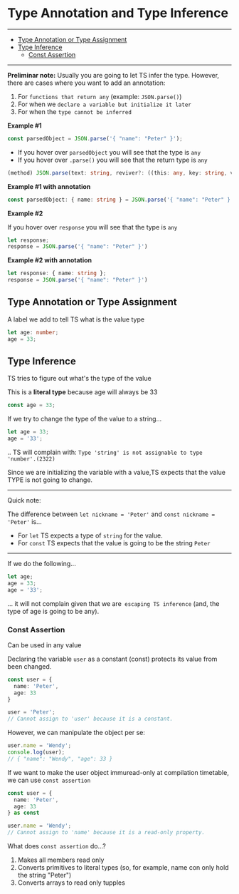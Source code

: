 
# Type Annotation and Type Inference

---

* [Type Annotation or Type Assignment](#type-annotation-or-type-assignment)
* [Type Inference](#type-inference)
  + [Const Assertion](#const-assertion)

---

**Preliminar note:**
Usually you are going to let TS infer the type. However, there are cases where you want to add an annotation:
1. For `functions that return any` (example: `JSON.parse()`)
2. For when we `declare a variable but initialize it later`
3. For when the `type cannot be inferred`

**Example #1**

```ts
const parsedObject = JSON.parse('{ "name": "Peter" }');
```

* If you hover over `parsedObject` you will see that the type is `any`
* If you hover over `.parse()` you will see that the return type is `any`

```ts
(method) JSON.parse(text: string, reviver?: ((this: any, key: string, value: any) => any) | undefined): any
```

**Example #1 with annotation**

```ts
const parsedObject: { name: string } = JSON.parse('{ "name": "Peter" }');
```

**Example #2**

If you hover over `response` you will see that the type is `any`

```ts
let response;
response = JSON.parse('{ "name": "Peter" }')
```

**Example #2 with annotation**

```ts
let response: { name: string };
response = JSON.parse('{ "name": "Peter" }')
```

## Type Annotation or Type Assignment
A label we add to tell TS what is the value type

```ts
let age: number;
age = 33;
```

## Type Inference
TS tries to figure out what's the type of the value

This is a **literal type** because age will always be 33
```ts
const age = 33;
```

If we try to change the type of the value to a string...

```ts
let age = 33;
age = '33';
```

.. TS will complain with: `Type 'string' is not assignable to type 'number'.(2322)`

Since we are initializing the variable with a value,TS expects that the value TYPE is not going to change.

---

Quick note:

The difference between `let nickname = 'Peter'` and `const nickname = 'Peter'` is...
* For `let` TS expects a type of `string` for the value.
* For `const` TS expects that the value is going to be the string `Peter`

---

If we do the following... 

```ts
let age;
age = 33;
age = '33';
```

... it will not complain given that we are` escaping TS inference` (and, the type of age is going to be any).

### Const Assertion
Can be used in any value

<!-- 
  TODO:
  What is?
-->

Declaring the variable `user` as a constant (const) protects its value from been changed.

```ts
const user = {
  name: 'Peter',
  age: 33
}

user = 'Peter';
// Cannot assign to 'user' because it is a constant.
```

However, we can manipulate the object per se:

```ts
user.name = 'Wendy';
console.log(user);
// { "name": "Wendy", "age": 33 } 
```


If we want to make the user object immuread-only at compilation timetable, we can use `const assertion`

```ts
const user = {
  name: 'Peter',
  age: 33
} as const

user.name = 'Wendy';
// Cannot assign to 'name' because it is a read-only property.
```

What does `const assertion` do...?
1. Makes all members read only
2. Converts primitives to literal types (so, for example, name con only hold the string "Peter")
3. Converts arrays to read only tupples

<!--
    TODO: 
    Typing functions
-->